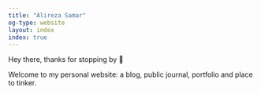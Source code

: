 ```yaml
---
title: "Alireza Samar"
og-type: website
layout: index
index: true
---
```


Hey there, thanks for stopping by 👋

Welcome to my personal website: a blog, public journal, portfolio and place to tinker.
